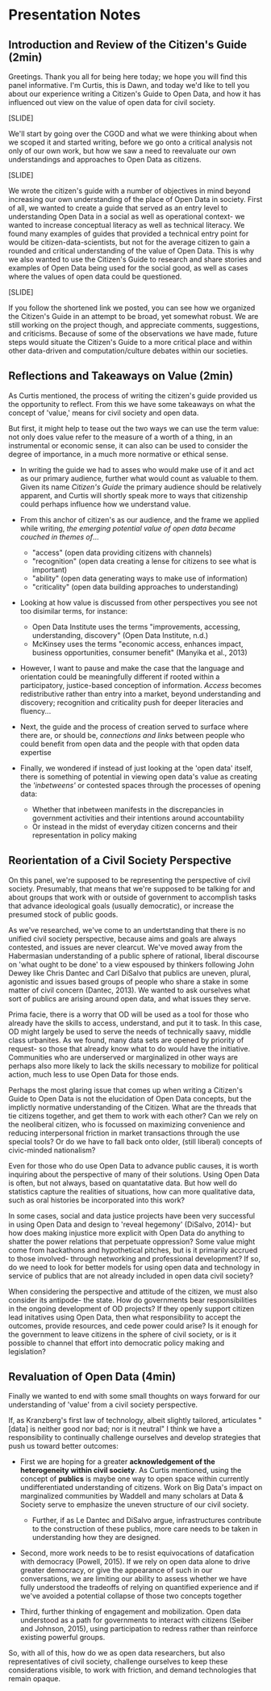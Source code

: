 # Presentation Notes

## Introduction and Review of the Citizen's Guide (2min)

Greetings. Thank you all for being here today; we hope you will find this panel informative. I'm Curtis, this is Dawn, and today we'd like to tell you about our experience writing a Citizen's Guide to Open Data, and how it has influenced out view on the value of open data for civil society.

[SLIDE]

We'll start by going over the CGOD and what we were thinking about when we scoped it and started writing, before we go onto a critical analysis not only of our own work, but how we saw a need to reevaluate our own understandings and approaches to Open Data as citizens.

[SLIDE]

We wrote the citizen's guide with a number of objectives in mind beyond increasing our own understanding of the place of Open Data in society. First of all, we wanted to create a guide that served as an entry level to understanding Open Data in a social as well as operational context- we wanted to increase conceptual literacy as well as technical literacy. We found many examples of guides that provided a technical entry point for would be citizen-data-scientists, but not for the average citizen to gain a rounded and critical understanding of the value of Open Data. This is why we also wanted to use the Citizen's Guide to research and share stories and examples of Open Data being used for the social good, as well as cases where the values of open data could be questioned.

[SLIDE]

If you follow the shortened link we posted, you can see how we organized the Citizen's Guide in an attempt to be broad, yet somewhat robust. We are still working on the project though, and appreciate comments, suggestions, and criticisms. Because of some of the observations we have made, future steps would situate the Citizen's Guide to a more critical place and within other data-driven and computation/culture debates within our societies.

## Reflections and Takeaways on Value (2min)

As Curtis mentioned, the process of writing the citizen's guide provided us the opportunity to reflect. From this we have some takeaways on what the concept of 'value,' means for civil society and open data.

But first, it might help to tease out the two ways we can use the term value: not only does value refer to the measure of a worth of a thing, in an instrumental or economic sense, it can also can be used to consider the degree of importance, in a much more normative or ethical sense.

- In writing the guide we had to asses who would make use of it and act as our primary audience, further what would count as valuable to them. Given its name _Citizen's Guide_ the primary audience should be relatively apparent, and Curtis will shortly speak more to ways that citizenship could perhaps influence how we understand value.

- From this anchor of citizen's as our audience, and the frame we applied while writing, _the emerging potential value of open data became couched in themes of_...
    - "access" (open data providing citizens with channels)
    - "recognition" (open data creating a lense for citizens to see what is important)
    - "ability" (open data generating ways to make use of information)
    - "criticality" (open data building approaches to understanding)

- Looking at how value is discussed from other perspectives you see not too disimilar terms, for instance:
    - Open Data Institute uses the terms "improvements, accessing, understanding, discovery" (Open Data Institute, n.d.)
    - McKinsey uses the terms "economic access, enhances impact, business opportunities, consumer benefit" (Manyika et al., 2013)

- However, I want to pause and make the case that the language and orientation could be meaningfully different if rooted within a participatory, justice-based conception of information. _Access_ becomes redistributive rather than entry into a market, beyond understanding and discovery; recognition and criticality push for deeper literacies and fluency...

- Next, the guide and the process of creation served to surface where there are, or should be, _connections and links_ between people who could benefit from open data and the people with that opden data expertise

- Finally, we wondered if instead of just looking at the 'open data' itself, there is something of potential in viewing open data's value as creating the _'inbetweens'_ or contested spaces through the processes of opening data:
    - Whether that inbetween manifests in the discrepancies in government activities and their intentions around accountability
    - Or instead in the midst of everyday citizen concerns and their representation in policy making

## Reorientation of a Civil Society Perspective

On this panel, we're supposed to be representing the perspective of civil society. Presumably, that means that we're supposed to be talking for and about groups that work with or outside of government to accomplish tasks that advance ideological goals (usually democratic), or increase the presumed stock of public goods.

As we've researched, we've come to an undertstanding that there is no unified civil society perspective, because aims and goals are always contested, and issues are never clearcut. We've moved away from the Habermasian understanding of a public sphere of rational, liberal discourse on 'what ought to be done' to a view espoused by thinkers following John Dewey like Chris Dantec and Carl DiSalvo that publics are uneven, plural, agonistic and issues based groups of people who share a stake in some matter of civil concern (Dantec, 2013). We wanted to ask ourselves what sort of publics are arising around open data, and what issues they serve.

Prima facie, there is a worry that OD will be used as a tool for those who already have the skills to access, understand, and put it to task. In this case, OD might largely be used to serve the needs of technically saavy, middle class urbanites. As we found, many data sets are opened by priority of request- so those that already know what to do would have the initiative. Communities who are underserved or marginalized in other ways are perhaps also more likely to lack the skills necessary to mobilize for political action, much less to use Open Data for those ends.

Perhaps the most glaring issue that comes up when writing a Citizen's Guide to Open Data is not the elucidation of Open Data concepts, but the implictly normative understanding of the Citizen. What are the threads that tie citizens together, and get them to work with each other? Can we rely on the neoliberal citizen, who is focussed on maximizing convenience and reducing interpersonal friction in market transactions through the use special tools? Or do we have to fall back onto older, (still liberal) concepts of civic-minded nationalism?

Even for those who do use Open Data to advance public causes, it is worth inquiring about the perspective of many of their solutions. Using Open Data is often, but not always, based on quantatative data. But how well do statistics capture the realities of situations, how can more qualitative data, such as oral histories be incorporated into this work?

In some cases, social and data justice projects have been very successful in using Open Data and design to 'reveal hegemony' (DiSalvo, 2014)- but how does making injustice more explicit with Open Data do anything to shatter the power relations that perpetuate oppression? Some value might come from hackathons and hypothetical pitches, but is it primarily accrued to those involved- through networking and professional development? If so, do we need to look for better models for using open data and technology in service of publics that are not already included in open data civil society?

When considering the perspective and attitude of the citizen, we must also consider its antipode- the state. How do governments bear responsibilities in the ongoing development of OD projects? If they openly support citizen lead initatives using Open Data, then what responsibility to accept the outcomes, provide resources, and cede power could arise? Is it enough for the government to leave citizens in the sphere of civil society, or is it possible to channel that effort into democratic policy making and legislation?


## Revaluation of Open Data (4min)

Finally we wanted to end with some small thoughts on ways forward for our understanding of 'value' from a civil society perspective.

If, as Kranzberg's first law of technology, albeit slightly tailored, articulates "[data] is neither good nor bad; nor is it neutral" I think we have a responsibility to continually challenge ourselves and develop strategies that push us toward better outcomes:

- First we are hoping for a greater **acknowledgement of the heterogeneity within civil society**. As Curtis mentioned, using the concept of **publics** is maybe one way to open space within currently undifferentiated understanding of citizens. Work on Big Data's impact on marginalized communities by Waddell and many scholars at Data & Society serve to emphasize the uneven structure of our civil society.
  - Further, if as Le Dantec and DiSalvo argue, infrastructures contribute to the construction of these publics, more care needs to be taken in understanding how they are designed.

- Second, more work needs to be to resist equivocations of datafication with democracy (Powell, 2015). If we rely on open data alone to drive greater democracy, or give the appearance of such in our conversations, we are limiting our ability to assess whether we have fully understood the tradeoffs of relying on quantified experience and if we've avoided a potential collapse of those two concepts together

- Third, further thinking of engagement and mobilization. Open data understood as a path for governments to interact with citizens (Seiber and Johnson, 2015), using participation to redress rather than reinforce existing powerful groups.

So, with all of this, how do we as open data researchers, but also representatives of civil society, challenge ourselves to keep these considerations visible, to work with friction, and demand technologies that remain opaque.
